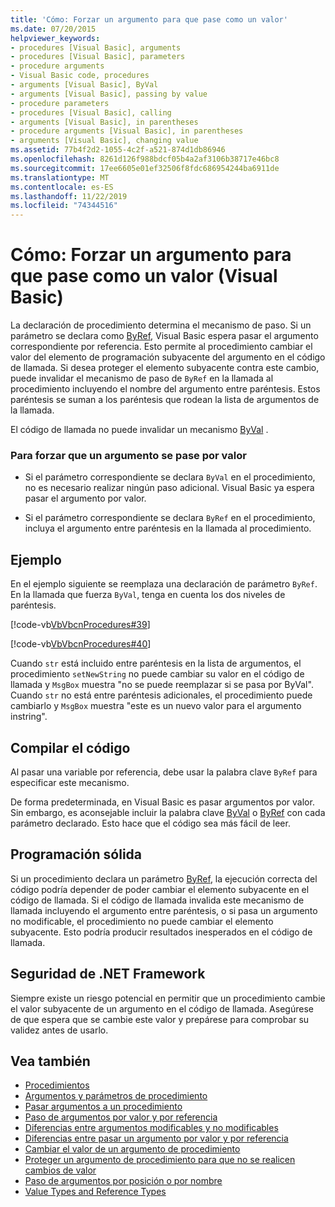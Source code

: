 ```yaml
---
title: 'Cómo: Forzar un argumento para que pase como un valor'
ms.date: 07/20/2015
helpviewer_keywords:
- procedures [Visual Basic], arguments
- procedures [Visual Basic], parameters
- procedure arguments
- Visual Basic code, procedures
- arguments [Visual Basic], ByVal
- arguments [Visual Basic], passing by value
- procedure parameters
- procedures [Visual Basic], calling
- arguments [Visual Basic], in parentheses
- procedure arguments [Visual Basic], in parentheses
- arguments [Visual Basic], changing value
ms.assetid: 77b4f2d2-1055-4c2f-a521-874d1db86946
ms.openlocfilehash: 8261d126f988bdcf05b4a2af3106b38717e46bc8
ms.sourcegitcommit: 17ee6605e01ef32506f8fdc686954244ba6911de
ms.translationtype: MT
ms.contentlocale: es-ES
ms.lasthandoff: 11/22/2019
ms.locfileid: "74344516"
---
```

# <a name="how-to-force-an-argument-to-be-passed-by-value-visual-basic"></a>Cómo: Forzar un argumento para que pase como un valor (Visual Basic)
La declaración de procedimiento determina el mecanismo de paso. Si un parámetro se declara como [ByRef](../../../../visual-basic/language-reference/modifiers/byref.md), Visual Basic espera pasar el argumento correspondiente por referencia. Esto permite al procedimiento cambiar el valor del elemento de programación subyacente del argumento en el código de llamada. Si desea proteger el elemento subyacente contra este cambio, puede invalidar el mecanismo de paso de `ByRef` en la llamada al procedimiento incluyendo el nombre del argumento entre paréntesis. Estos paréntesis se suman a los paréntesis que rodean la lista de argumentos de la llamada.  
  
 El código de llamada no puede invalidar un mecanismo [ByVal](../../../../visual-basic/language-reference/modifiers/byval.md) .  
  
### <a name="to-force-an-argument-to-be-passed-by-value"></a>Para forzar que un argumento se pase por valor  
  
- Si el parámetro correspondiente se declara `ByVal` en el procedimiento, no es necesario realizar ningún paso adicional. Visual Basic ya espera pasar el argumento por valor.  
  
- Si el parámetro correspondiente se declara `ByRef` en el procedimiento, incluya el argumento entre paréntesis en la llamada al procedimiento.  
  
## <a name="example"></a>Ejemplo  
 En el ejemplo siguiente se reemplaza una declaración de parámetro `ByRef`. En la llamada que fuerza `ByVal`, tenga en cuenta los dos niveles de paréntesis.  
  
 [!code-vb[VbVbcnProcedures#39](~/samples/snippets/visualbasic/VS_Snippets_VBCSharp/VbVbcnProcedures/VB/Class1.vb#39)]  
  
 [!code-vb[VbVbcnProcedures#40](~/samples/snippets/visualbasic/VS_Snippets_VBCSharp/VbVbcnProcedures/VB/Class1.vb#40)]  
  
 Cuando `str` está incluido entre paréntesis en la lista de argumentos, el procedimiento `setNewString` no puede cambiar su valor en el código de llamada y `MsgBox` muestra "no se puede reemplazar si se pasa por ByVal". Cuando `str` no está entre paréntesis adicionales, el procedimiento puede cambiarlo y `MsgBox` muestra "este es un nuevo valor para el argumento instring".  
  
## <a name="compiling-the-code"></a>Compilar el código  
 Al pasar una variable por referencia, debe usar la palabra clave `ByRef` para especificar este mecanismo.  
  
 De forma predeterminada, en Visual Basic es pasar argumentos por valor. Sin embargo, es aconsejable incluir la palabra clave [ByVal](../../../../visual-basic/language-reference/modifiers/byval.md) o [ByRef](../../../../visual-basic/language-reference/modifiers/byref.md) con cada parámetro declarado. Esto hace que el código sea más fácil de leer.  
  
## <a name="robust-programming"></a>Programación sólida  
 Si un procedimiento declara un parámetro [ByRef](../../../../visual-basic/language-reference/modifiers/byref.md), la ejecución correcta del código podría depender de poder cambiar el elemento subyacente en el código de llamada. Si el código de llamada invalida este mecanismo de llamada incluyendo el argumento entre paréntesis, o si pasa un argumento no modificable, el procedimiento no puede cambiar el elemento subyacente. Esto podría producir resultados inesperados en el código de llamada.  
  
## <a name="net-framework-security"></a>Seguridad de .NET Framework  
 Siempre existe un riesgo potencial en permitir que un procedimiento cambie el valor subyacente de un argumento en el código de llamada. Asegúrese de que espera que se cambie este valor y prepárese para comprobar su validez antes de usarlo.  
  
## <a name="see-also"></a>Vea también

- [Procedimientos](./index.md)
- [Argumentos y parámetros de procedimiento](./procedure-parameters-and-arguments.md)
- [Pasar argumentos a un procedimiento](./how-to-pass-arguments-to-a-procedure.md)
- [Paso de argumentos por valor y por referencia](./passing-arguments-by-value-and-by-reference.md)
- [Diferencias entre argumentos modificables y no modificables](./differences-between-modifiable-and-nonmodifiable-arguments.md)
- [Diferencias entre pasar un argumento por valor y por referencia](./differences-between-passing-an-argument-by-value-and-by-reference.md)
- [Cambiar el valor de un argumento de procedimiento](./how-to-change-the-value-of-a-procedure-argument.md)
- [Proteger un argumento de procedimiento para que no se realicen cambios de valor](./how-to-protect-a-procedure-argument-against-value-changes.md)
- [Paso de argumentos por posición o por nombre](./passing-arguments-by-position-and-by-name.md)
- [Value Types and Reference Types](../../../../visual-basic/programming-guide/language-features/data-types/value-types-and-reference-types.md)
